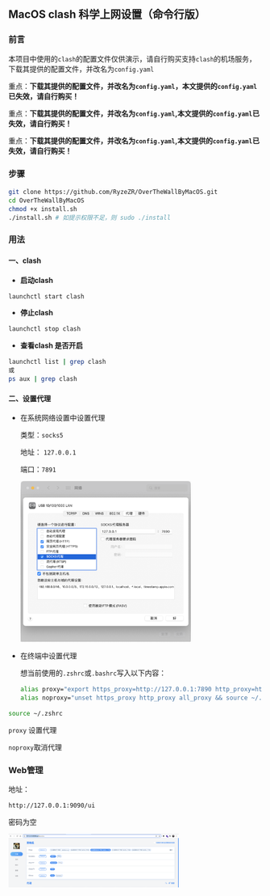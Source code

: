 ##  MacOS  clash 科学上网设置（命令行版）



### 前言

本项目中使用的`clash`的配置文件仅供演示，请自行购买支持`clash`的机场服务，下载其提供的配置文件，并改名为`config.yaml`

重点：**下载其提供的配置文件，并改名为`config.yaml`，本文提供的`config.yaml`已失效，请自行购买！**

重点：**下载其提供的配置文件，并改名为`config.yaml`,本文提供的`config.yaml`已失效，请自行购买！**

重点：**下载其提供的配置文件，并改名为`config.yaml`,本文提供的`config.yaml`已失效，请自行购买！**

### 步骤

```bash
git clone https://github.com/RyzeZR/OverTheWallByMacOS.git
cd OverTheWallByMacOS
chmod +x install.sh
./install.sh # 如提示权限不足，则 sudo ./install
```

### 用法

#### 一、clash

- **启动clash**

```bash
launchctl start clash
```

- **停止clash**

```bash
launchctl stop clash
```

- **查看clash 是否开启**

```bash
launchctl list | grep clash
或
ps aux | grep clash
```



#### 二、设置代理

- 在系统网络设置中设置代理

  类型：`socks5`

  地址： `127.0.0.1`

  端口：`7891`

  <img src="img/1.png" style="zoom: 33%;" />

- 在终端中设置代理

  想当前使用的`.zshrc`或`.bashrc`写入以下内容：

  ```bash
  alias proxy="export https_proxy=http://127.0.0.1:7890 http_proxy=http://127.0.0.1:7890 all_proxy=socks5://127.0.0.1:7891 && source ~/.zshrc"
  alias noproxy="unset https_proxy http_proxy all_proxy && source ~/.zshrc"
  ```

```bash
source ~/.zshrc
```

`proxy` 设置代理

`noproxy`取消代理



### Web管理

地址：

```bash
http://127.0.0.1:9090/ui
```

密码为空

<img src="img/2.png" style="zoom: 33%;" />
